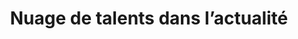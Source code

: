 ---
title: "Nuage de talents dans l’actualité"
layout: post
lang: fr
lang-ref: 601-news
section: 6
category: 
hero:
  image:
    src: 6.1-tx-heading.jpg
    alt: Une photo d'une personne utilisant une tablette, avec un ordinateur portable en arrière-plan.
blocks:
- type: list
  style: ordered
  items:
    - "Agarwal, Nitika. “<a href=\"https://www.theguardian.com/society/2020/feb/05/hiring-new-whitehall-geniuses-pouring-water-leaky-jug\" target=\"_blank\" rel=\"noreferrer\" title=\"Voir la source.\">Hiring New Whitehall Geniuses Is like Pouring Water into a Leaky Jug.</a>” The Guardian, 5 Feb. 2020 (Anglais seulement)"
    - "Cukier, Wendy. “<a href=\"https://ppforum.ca/fr/publications/developing-canadas-digital-ready-public-service/\" target=\"_blank\" rel=\"noreferrer\" title=\"Voir la source.\">Développer la fonction publique canadienne pour le numérique.</a>” Forum des politiques publiques, Mar. 2019"
    - "Eggers, William D., et al. “<a href=\"https://www2.deloitte.com/us/en/insights/industry/public-sector/future-of-work-in-government.html\" target=\"_blank\" rel=\"noreferrer\" title=\"Voir la source.\">Future of Work in Government.</a>” Deloitte Insights, Feb. 2019 (Anglais seulement)"
    - "Leal, Natalie. “<a href=\"https://www.globalgovernmentforum.com/canada-pilots-blockchain-staff-records/\" target=\"_blank\" rel=\"noreferrer\" title=\"Voir la source.\">Canada Pilots Blockchain Staff Records .</a>” Global Government Forum, 2019 (Anglais seulement)"
    - "“<a href=\"https://menafn.com/1098677706/Learning-Machine-and-GC-Talent-Cloud-Issue-Blockchain-Credentials-to-Canadas-Free-Agents\" target=\"_blank\" rel=\"noreferrer\" title=\"Voir la source.\">Learning Machine and GC Talent Cloud Issue Blockchain Credentials to Canada’s Free Agents .</a>” MENAFN, 2019 (Anglais seulement)"
    - "May, Kathryn. “<a href=\"https://policyoptions.irpp.org/magazines/december-2018/renegade-team-trying-disrupt-government-hiring/\" target=\"_blank\" rel=\"noreferrer\" title=\"Voir la source.\">The Renegade Team Trying to Disrupt Government Hiring.</a>” Policy Options, Dec. 2018 (Anglais seulement)"
    - "Myshinskiy, Yury. “<a href=\"https://medium.com/@y.myshinskiy/canadian-experience-in-blockchain-based-talent-verification-for-public-sector-f4a1aadac0b\" target=\"_blank\" rel=\"noreferrer\" title=\"Voir la source.\">Canadian Experience in Blockchain-Based Talent Verification for Public Sector.</a>” Medium, 19 Feb. 2020 (Anglais seulement)"
    - "OECD Public Governance Reviews Innovation Skills and Leadership in Brazil’s Public Sector Towards a Senior Civil Service System. OECD Publishing, 2019, pp. 68–69. (Anglais seulement)"
    - "Sayani, Fateema. “<a href=\"https://futureofgood.co/worker-mobility-4-0/\" target=\"_blank\" rel=\"noreferrer\" title=\"Voir la source.\">Worker Mobility 4.0 .</a>” Future of Good, Jan. 2019 (Anglais seulement)"
    - "The Innovation System of the Public Service of Canada. OECD Publishing, 2018, pp. 148, 151, 152, 179. (Anglais seulement)"
    - "“<a href=\"https://apolitical.co/fr/solution_article/laureats-des-prix-de-la-fonction-publique-en-milieu-de-travail-2019\" target=\"_blank\" rel=\"noreferrer\" title=\"Voir la source.\">Les lauréats des Prix de la fonction publique en milieu de travail pour 2019.</a>” Apolitical, 18 Apr. 2019"
    - "Wier, Marcel Vander. “<a href=\"https://www.hrreporter.com/focus-areas/recruitment-and-staffing/feds-facing-challenges-in-hiring-tech-workers-report/283729\" target=\"_blank\" rel=\"noreferrer\" title=\"Voir la source.\">Feds Facing Challenges in Hiring Tech Workers.</a>” Canadian HR Reporter, 9 May 2019 (Anglais seulement)"
---